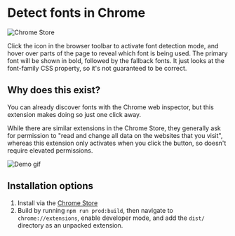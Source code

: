 # Detect fonts in Chrome

![Chrome Store](https://img.shields.io/chrome-web-store/v/mpljfgaicpdodihppfoolcididbkalce?color=blue&logo=google-chrome&logoColor=white)

Click the icon in the browser toolbar to activate font detection mode, and hover over parts of the page to reveal which font is being used. The primary font will be shown in bold, followed by the fallback fonts. It just looks at the font-family CSS property, so it's not guaranteed to be correct.

## Why does this exist?
You can already discover fonts with the Chrome web inspector, but this extension makes doing so just one click away.

While there are similar extensions in the Chrome Store, they generally ask for permission to "read and change all data on the websites that you visit", whereas this extension only activates when you click the button, so doesn't require elevated permissions.

![Demo gif](https://user-images.githubusercontent.com/110275/79029506-9396e880-7b8c-11ea-8f7a-5a9a4f042507.gif)

## Installation options

1. Install via the [Chrome Store](https://chrome.google.com/webstore/detail/mpljfgaicpdodihppfoolcididbkalce)
2. Build by running `npm run prod:build`, then navigate to `chrome://extensions`, enable developer mode, and add the `dist/` directory as an unpacked extension.
